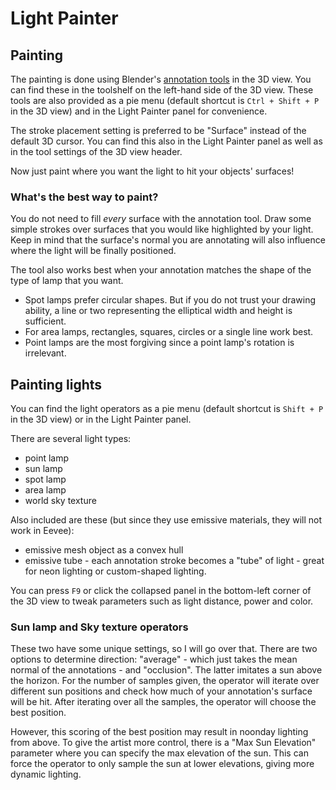 # Light Painter

## Painting

The painting is done using Blender's
[annotation tools](https://docs.blender.org/manual/en/latest/interface/annotate_tool.html)
in the 3D view.
You can find these in the toolshelf on the left-hand side of the 3D view.
These tools are also provided as a pie menu
(default shortcut is `Ctrl + Shift + P` in the 3D view)
and in the Light Painter panel for convenience.

The stroke placement setting is preferred to be "Surface" instead of the default 3D cursor.
You can find this also in the Light Painter panel as well
as in the tool settings of the 3D view header.

Now just paint where you want the light to hit your objects' surfaces!

### What's the best way to paint?

You do not need to fill _every_ surface with the annotation tool.
Draw some simple strokes over surfaces that you would like highlighted by your light.
Keep in mind that the surface's normal you are annotating
will also influence where the light will be finally positioned.

The tool also works best
when your annotation matches the shape of the type of lamp that you want.

- Spot lamps prefer circular shapes.
  But if you do not trust your drawing ability,
  a line or two representing the elliptical width and height is sufficient.
- For area lamps, rectangles, squares, circles or a single line work best.
- Point lamps are the most forgiving since a point lamp's rotation is irrelevant.

## Painting lights

You can find the light operators as a pie menu
(default shortcut is `Shift + P` in the 3D view)
or in the Light Painter panel.

There are several light types:

- point lamp
- sun lamp
- spot lamp
- area lamp
- world sky texture

Also included are these (but since they use emissive materials,
they will not work in Eevee):

- emissive mesh object as a convex hull
- emissive tube - each annotation stroke becomes a "tube" of light -
  great for neon lighting or custom-shaped lighting.

You can press `F9` or click the collapsed panel in the bottom-left corner of the 3D view
to tweak parameters such as light distance, power and color.

### Sun lamp and Sky texture operators

These two have some unique settings, so I will go over that.
There are two options to determine direction: "average" -
which just takes the mean normal of the annotations -
and "occlusion". The latter imitates a sun above the horizon.
For the number of samples given, the operator will iterate over different sun positions
and check how much of your annotation's surface will be hit.
After iterating over all the samples, the operator will choose the best position.

However, this scoring of the best position may result in noonday lighting from above.
To give the artist more control, there is a "Max Sun Elevation" parameter
where you can specify the max elevation of the sun.
This can force the operator to only sample the sun at lower elevations,
giving more dynamic lighting.





